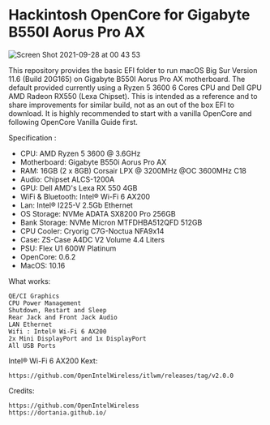 # Hackintosh OpenCore for Gigabyte B550I Aorus Pro AX

![Screen Shot 2021-09-28 at 00 43 53](https://user-images.githubusercontent.com/28827754/134966538-90e1a201-1905-43a6-b78c-37412ee273d1.png)

This repository provides the basic EFI folder to run macOS Big Sur Version 11.6 (Build 20G165) on Gigabyte B550I Aorus Pro AX motherboard. The default provided currently using a Ryzen 5 3600 6 Cores CPU and Dell GPU AMD Radeon RX550 (Lexa Chipset). This is intended as a reference and to share improvements for similar build, not as an out of the box EFI to download.
It is highly recommended to start with a vanilla OpenCore and following OpenCore Vanilla Guide first.

Specification :
- CPU: AMD Ryzen 5 3600 @ 3.6GHz
- Motherboard: Gigabyte B550i Aorus Pro AX
- RAM: 16GB (2 x 8GB) Corsair LPX @ 3200MHz @OC 3600MHz C18
- Audio: Chipset ALCS-1200A
- GPU: Dell AMD's Lexa RX 550 4GB
- WiFi & Bluetooth: Intel® Wi-Fi 6 AX200
- Lan: Intel® I225-V 2.5Gb Ethernet
- OS Storage: NVMe ADATA SX8200 Pro 256GB
- Bank Storage:	NVMe Micron MTFDHBA512QFD 512GB
- CPU Cooler: Cryorig C7G-Noctua NFA9x14
- Case:	ZS-Case A4DC V2 Volume 4.4 Liters
- PSU: Flex U1 600W Platinum
- OpenCore: 0.6.2
- MacOS: 10.16


What works:
    
    QE/CI Graphics
    CPU Power Management
    Shutdown, Restart and Sleep
    Rear Jack and Front Jack Audio
    LAN Ethernet
    Wifi : Intel® Wi-Fi 6 AX200
    2x Mini DisplayPort and 1x DisplayPort
    All USB Ports


Intel® Wi-Fi 6 AX200 Kext:

    https://github.com/OpenIntelWireless/itlwm/releases/tag/v2.0.0


Credits:

    https://github.com/OpenIntelWireless
    https://dortania.github.io/
    
